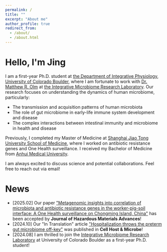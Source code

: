 ```yaml
---
permalink: /
title: ""
excerpt: "About me"
author_profile: true
redirect_from: 
  - /about/
  - /about.html
---
```




Hello, I'm Jing
======

I am a first-year Ph.D. student at [the Department of Integrative Physiology](https://www.colorado.edu/iphy/), [University of Colorado Boulder](https://www.colorado.edu/), where I am fortunate to work with [Dr. Matthew R. Olm](https://www.colorado.edu/iphy/people/faculty/matthew-r-olm) at [the Integrative Microbiome Research Laboratory](https://live-ucbdev-lab-olm.pantheonsite.io/). Our research focuses on  understanding the dynamics of human microbiome, particularly:
- The transmission and acquisition patterns of human microbiota
- The role of gut microbiome in early-life immune system development and disease
- The complex interactions between intestinal immunity and microbiome in health and disease

Previously, I completed my Master of Medicine at [Shanghai Jiao Tong University School of Medicine](https://www.shsmu.edu.cn/english), where I worked on antibiotic resistance genes and One Health surveillance. I received my Bachelor of Medicine from [Anhui Medical University](https://english.ahmu.edu.cn/).

I am always excited to discuss science and potential collaborations. Feel free to reach out via email!

News
======
+ [2025.02] Our paper ["Metagenomic insights into correlation of microbiota and antibiotic resistance genes in the worker-pig-soil interface: A One Health surveillance on Chongming Island, China"](https://doi.org/10.1016/j.hazadv.2025.100648) has been accepted by **Journal of Hazardous Materials Advances**!
+ [2024.10] Our "In Translation" article ["Hospitalization throws the preterm gut microbiome off-key"](https://doi.org/10.1016/j.chom.2024.09.009) was published in **Cell Host & Microbe**!
+ [2024.08] I am thrilled to join the [Integrative Microbiome Research Laboratory](https://live-ucbdev-lab-olm.pantheonsite.io/) at University of Colorado Boulder as a first-year Ph.D. student!

